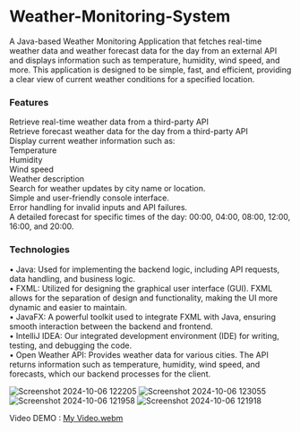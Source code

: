 # Weather-Monitoring-System
A Java-based Weather Monitoring Application that fetches real-time weather data and weather forecast data for the day from an external API and displays information such as temperature, humidity, wind speed, and more. This application is designed to be simple, fast, and efficient, providing a clear view of current weather conditions for a specified location.

### Features
Retrieve real-time weather data from a third-party API <br>
Retrieve forecast weather data for the day from a third-party API<br>
Display current weather information such as:<br>
Temperature<br>
Humidity<br>
Wind speed<br>
Weather description<br>
Search for weather updates by city name or location.<br>
Simple and user-friendly console interface.<br>
Error handling for invalid inputs and API failures.<br>
A detailed forecast for specific times of the day: 00:00, 04:00, 08:00, 12:00, 16:00, and 20:00.<br>

### Technologies
• Java: Used for implementing the backend logic, including API requests, data handling, and 
business logic.<br>
• FXML: Utilized for designing the graphical user interface (GUI). FXML allows for the separation of 
design and functionality, making the UI more dynamic and easier to maintain.<br>
• JavaFX: A powerful toolkit used to integrate FXML with Java, ensuring smooth interaction 
between the backend and frontend.<br>
• IntelliJ IDEA: Our integrated development environment (IDE) for writing, testing, and debugging 
the code.<br>
• Open Weather API: Provides weather data for various cities. The API returns information such as 
temperature, humidity, wind speed, and forecasts, which our backend processes for the client.<br>


![Screenshot 2024-10-06 122205](https://github.com/user-attachments/assets/8c84a530-1332-4907-8785-7cf69c21def6)
![Screenshot 2024-10-06 123055](https://github.com/user-attachments/assets/f47a882a-1e13-4b8e-8fc6-e7f8786f8e9f)
![Screenshot 2024-10-06 121958](https://github.com/user-attachments/assets/466051bf-ab4f-4dfd-8949-4262b1cd6294)
![Screenshot 2024-10-06 121918](https://github.com/user-attachments/assets/28b4d018-7dfa-4320-bbdc-95342b905612) <br>

Video DEMO : 
[My Video.webm](https://github.com/user-attachments/assets/0a03200a-eb6a-4d52-b919-0d9f557fc365)

